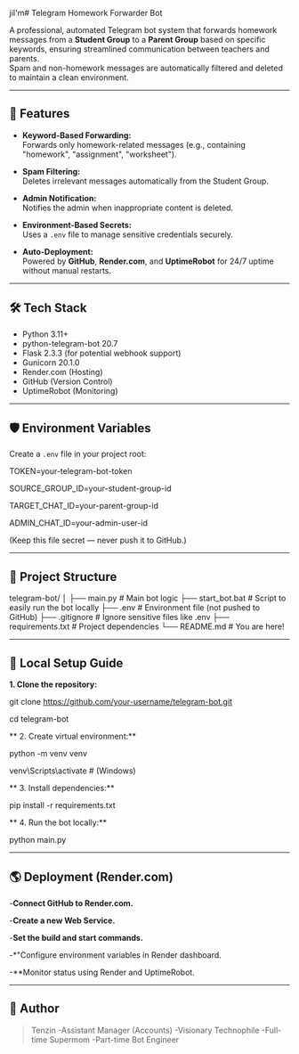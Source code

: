 jiI'm# Telegram Homework Forwarder Bot

A professional, automated Telegram bot system that forwards homework messages from a **Student Group** to a **Parent Group** based on specific keywords, ensuring streamlined communication between teachers and parents.  
Spam and non-homework messages are automatically filtered and deleted to maintain a clean environment.

---

## 🚀 Features

- **Keyword-Based Forwarding:**  
  Forwards only homework-related messages (e.g., containing "homework", "assignment", "worksheet").

- **Spam Filtering:**  
  Deletes irrelevant messages automatically from the Student Group.

- **Admin Notification:**  
  Notifies the admin when inappropriate content is deleted.

- **Environment-Based Secrets:**  
  Uses a `.env` file to manage sensitive credentials securely.

- **Auto-Deployment:**  
  Powered by **GitHub**, **Render.com**, and **UptimeRobot** for 24/7 uptime without manual restarts.

---

## 🛠️ Tech Stack

- Python 3.11+
- python-telegram-bot 20.7
- Flask 2.3.3 (for potential webhook support)
- Gunicorn 20.1.0
- Render.com (Hosting)
- GitHub (Version Control)
- UptimeRobot (Monitoring)

---

## 🛡️ Environment Variables

Create a `.env` file in your project root:

TOKEN=your-telegram-bot-token

SOURCE_GROUP_ID=your-student-group-id

TARGET_CHAT_ID=your-parent-group-id

ADMIN_CHAT_ID=your-admin-user-id

(Keep this file secret — 
never push it to GitHub.)

---

## 📂 Project Structure


telegram-bot/
│
├── main.py            # Main bot logic
├── start_bot.bat      # Script to easily run the bot locally
├── .env               # Environment file (not pushed to GitHub)
├── .gitignore         # Ignore sensitive files like .env
├── requirements.txt   # Project dependencies
└── README.md          # You are here!


---

## 🚀 Local Setup Guide

**1. Clone the repository:**

git clone
 https://github.com/your-username/telegram-bot.git

cd telegram-bot


** 2. Create virtual environment:**

python -m venv venv

venv\Scripts\activate # (Windows)


** 3. Install dependencies:**

pip install -r requirements.txt


** 4. Run the bot locally:**

python main.py

---

## 🌎 Deployment (Render.com)

-**Connect GitHub to Render.com.**

-**Create a new Web Service.**

-**Set the build and start commands.**

-*"Configure environment variables in
 Render dashboard.

-**Monitor status using Render and
 UptimeRobot.

---

## 👑 Author

> Tenzin
-Assistant Manager (Accounts) 
-Visionary Technophile 
-Full-time Supermom 
-Part-time Bot Engineer